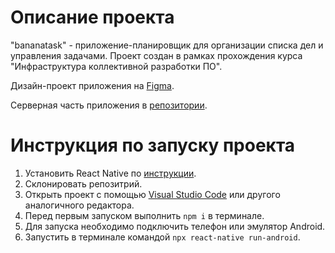# Описание проекта

"bananatask" - приложение-планировщик для организации списка дел и управления задачами.
Проект создан в рамках прохождения курса "Инфраструктура коллективной разработки ПО".

Дизайн-проект приложения на [Figma](https://www.figma.com/file/PSJvBEPL4vUfNZIgB4kHEi/teamBanana?node-id=0%3A1).

Серверная часть приложения в [репозитории](https://github.com/Arkaides/TeamBananaServer).

# Инструкция по запуску проекта

1. Установить React Native по [инструкции](https://reactnative.dev/docs/0.66/environment-setup).
2. Склонировать репозитрий.
3. Открыть проект с помощью [Visual Studio Code](https://code.visualstudio.com/) или другого аналогичного редактора.
4. Перед первым запуском выполнить `npm i` в терминале.
5. Для запуска необходимо подключить телефон или эмулятор Android.
6. Запустить в терминале командой `npx react-native run-android`.